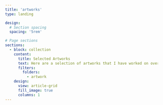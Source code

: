 ```yaml
---
title: 'artworks'
type: landing

design:
  # Section spacing
  spacing: '5rem'

# Page sections
sections:
  - block: collection
    content:
      title: Selected Artworks
      text: Here are a selection of artworks that I have worked on over the years.
      filters:
        folders:
          - artwork
    design:
      view: article-grid
      fill_image: true
      columns: 1
---
```


